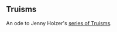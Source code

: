 ## Truisms

An ode to Jenny Holzer's [series of Truisms](https://www.moma.org/collection/works/63755).
